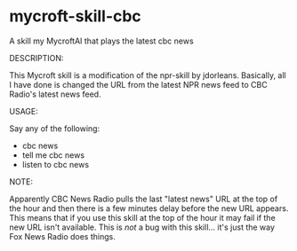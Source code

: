 # mycroft-skill-cbc
A skill my MycroftAI that plays the latest cbc news

DESCRIPTION:

This Mycroft skill is a modification of the npr-skill by jdorleans.
Basically, all I have done is changed the URL from the latest NPR
news feed to CBC Radio's latest news feed.

USAGE:

Say any of the following:

  * cbc news
  * tell me cbc news
  * listen to cbc news

NOTE:

Apparently CBC News Radio pulls the last "latest news" URL at the top of
the hour and then there is a few minutes delay before the new URL
appears.  This means that if you use this skill at the top of the hour
it may fail if the new URL isn't available.  This is *not* a bug with
this skill...  it's just the way Fox News Radio does things.

